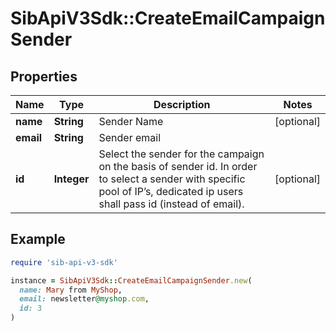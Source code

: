 # SibApiV3Sdk::CreateEmailCampaignSender

## Properties

| Name | Type | Description | Notes |
| ---- | ---- | ----------- | ----- |
| **name** | **String** | Sender Name | [optional] |
| **email** | **String** | Sender email |  |
| **id** | **Integer** | Select the sender for the campaign on the basis of sender id. In order to select a sender with specific pool of IP’s, dedicated ip users shall pass id (instead of email). | [optional] |

## Example

```ruby
require 'sib-api-v3-sdk'

instance = SibApiV3Sdk::CreateEmailCampaignSender.new(
  name: Mary from MyShop,
  email: newsletter@myshop.com,
  id: 3
)
```

